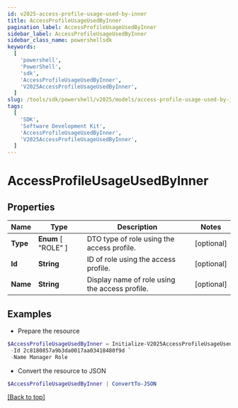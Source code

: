 ```yaml
---
id: v2025-access-profile-usage-used-by-inner
title: AccessProfileUsageUsedByInner
pagination_label: AccessProfileUsageUsedByInner
sidebar_label: AccessProfileUsageUsedByInner
sidebar_class_name: powershellsdk
keywords:
  [
    'powershell',
    'PowerShell',
    'sdk',
    'AccessProfileUsageUsedByInner',
    'V2025AccessProfileUsageUsedByInner',
  ]
slug: /tools/sdk/powershell/v2025/models/access-profile-usage-used-by-inner
tags:
  [
    'SDK',
    'Software Development Kit',
    'AccessProfileUsageUsedByInner',
    'V2025AccessProfileUsageUsedByInner',
  ]
---
```


# AccessProfileUsageUsedByInner

## Properties

| Name | Type | Description | Notes |
| --- | --- | --- | --- |
| **Type** | **Enum** [ "ROLE" ] | DTO type of role using the access profile. | [optional] |
| **Id** | **String** | ID of role using the access profile. | [optional] |
| **Name** | **String** | Display name of role using the access profile. | [optional] |

## Examples

- Prepare the resource

```powershell
$AccessProfileUsageUsedByInner = Initialize-V2025AccessProfileUsageUsedByInner  -Type ROLE `
 -Id 2c8180857a9b3da0017aa03418480f9d `
 -Name Manager Role
```

- Convert the resource to JSON

```powershell
$AccessProfileUsageUsedByInner | ConvertTo-JSON
```

[[Back to top]](#)
